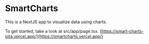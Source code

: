 # SmartCharts

This is a NextJS app to visualize data using charts.

To get started, take a look at src/app/page.tsx.
[https://smart-charts-iota.vercel.app/](https://smartcharts.vercel.app/)
